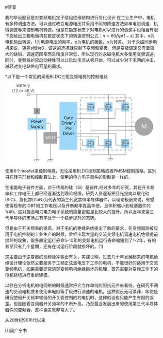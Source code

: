 #背景

我的毕设题目是对变频电机定子绕组绝缘结构进行优化设计
在工业生产中，电机有多种调速方法，可以通过改变电源电压并采用不同的降速方法如串电阻调速、机械调速等来控制电机转速。但是在额定状态下对电机可以进行的调速手段相当有限
下面给出三相电动机在额定状态下的转速控制公式：$n=60f/p(1-s)$
其中，n为电机输出转速，f为电源电压的频率，p为电机的极数，s为转差。
对于永磁同步电机来说，转差s恒为0，调速的选择就只剩下变频和变极，但是变极调速又有着较大的缺陷，调速范围窄而且精度非常低，所以现行的永磁电机大多使用变频调速。
同时，变频器的软启动特性可以让启动电流从零开始，可以减少对于电网的冲击、减轻对变电站供电容量的需求。

*以下是一个常见的采用BLDC三相变频电机的控制电路![](2023-04-23-09-14-36.png)
使用6个mosfet来控制电机，无论采用BLDC控制策略或者PMSM控制策略，区别只在转子形状和控制算法上，使用的电力电子器件的形制是一样的。

在电能电子器件方面，对于传统的硅（Si）基器件,经过多年的研究，其在开关频率和工作电压上都已经逐渐达到理论极限，研究人员逐渐把目光投向以碳化硅(SiC)、氮化镓(GaN)为代表的第三代宽禁带半导体器件，以理论极限来说，有望使得现有的IGBT的工作电压以及开断频率提高10倍，且体积缩小到硅基器件的1/40。这对提高电力电力电子系统的能量密度是比较大的提升。所以近年来第三代半导体的市场占有率处于一个稳步提升的态势。

但是由于开关频率的提高，对于电机的绝缘系统提出了新的要求，在变频器刚被应用于电机控制的工业生产的时候，曾经出现大量的交流变频电机调速电机绝缘提前损坏的现象，很多原定运行寿命5-10年的变频电机运行寿命缩短到了1-2年，有的甚至只有几个星期，还有在试运行阶段就损坏的。[1]

这主要由于逆变器的高频脉冲输出有关，实践证明，过去几十年发展起来的电机绝缘设计理论依然主要服务于工频正弦波电压下工作的电机，不能很好的适用于交流变频电机，如果需要研究清楚变频电机绝缘损坏的机理，首先需要对变频工作下的电机绕组进行重新建模。

以往在分析电机的电网络的时候通常把它当作单纯的阻抗元件来看待，在研究不调速的交流电机或者使用串电阻等手段进行调速的电机，这种假设无可厚非，即使是研究使用开关频率较低的开关管控制的的电机时，这种假设也只能产生有限的误差。但是随着变频器开关频率的不断升高，乃至最近发展出来的使用第三代半导体器件的变频器，这种误差就非常大了。

从20世纪90年代以来

[1]吴广宁书

